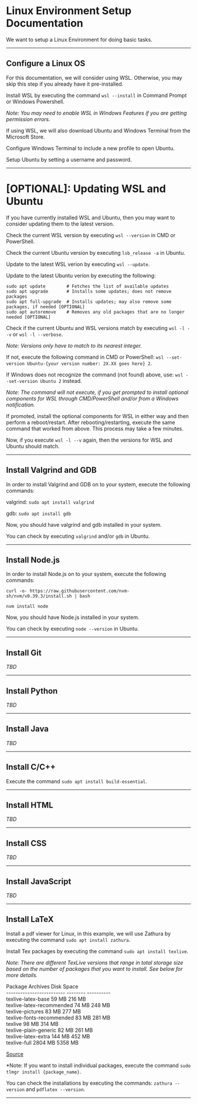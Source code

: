 # Linux Environment Setup Documentation

We want to setup a Linux Environment for doing basic tasks.

***

## Configure a Linux OS

For this documentation, we will consider using WSL. Otherwise, you may skip this step if you already have it pre-installed.

Install WSL by executing the command ```wsl --install``` in Command Prompt or Windows Powershell.

*Note: You may need to enable WSL in Windows Features if you are getting permission errors.*

If using WSL, we will also download Ubuntu and Windows Terminal from the Microsoft Store.

Configure Windows Terminal to include a new profile to open Ubuntu.

Setup Ubuntu by setting a username and password.

***

# [OPTIONAL]: Updating WSL and Ubuntu

If you have currently installed WSL and Ubuntu, then you may want to consider updating them to the latest version.

Check the current WSL version by executing ```wsl --version``` in CMD or PowerShell.

Check the current Ubuntu version by executing ```lsb_release -a``` in Ubuntu.

Update to the latest WSL verion by executing ```wsl --update```.

Update to the latest Ubuntu verion by executing the following:

```
sudo apt update        # Fetches the list of available updates
sudo apt upgrade       # Installs some updates; does not remove packages
sudo apt full-upgrade  # Installs updates; may also remove some packages, if needed [OPTIONAL]
sudo apt autoremove    # Removes any old packages that are no longer needed [OPTIONAL]
```

Check if the current Ubuntu and WSL versions match by executing ```wsl -l --v``` or ```wsl -l --verbose```.

*Note: Versions only have to match to its nearest integer.*

If not, execute the following command in CMD or PowerShell: ```wsl --set-version Ubuntu-{your version number: 2X.XX goes here} 2```.

If Windows does not recognize the command (not found) above, use:  ```wsl --set-version Ubuntu 2``` instead.

*Note: The command will not execute, if you get prompted to install optional components for WSL through CMD/PowerShell and/or from a Windows notification.*

If promoted, install the optional components for WSL in either way and then perform a reboot/restart. After rebooting/restarting, execute the same command that worked from above. This process may take a few minutes.

Now, if you execute ```wsl -l --v``` again, then the versions for WSL and Ubuntu should match.

***

## Install Valgrind and GDB

In order to install Valgrind and GDB on to your system, execute the following commands:

valgrind: ```sudo apt install valgrind```

gdb: ```sudo apt install gdb```

Now, you should have valgrind and gdb installed in your system.

You can check by executing ```valgrind``` and/or ```gdb``` in Ubuntu.

***

## Install Node.js

In order to install Node.js on to your system, execute the following commands:

```curl -o- https://raw.githubusercontent.com/nvm-sh/nvm/v0.39.3/install.sh | bash```

```nvm install node```

Now, you should have Node.js installed in your system.

You can check by executing ```node --version``` in Ubuntu.

***

## Install Git

*TBD*

***

## Install Python

*TBD*

***

## Install Java

*TBD*

***

## Install C/C++

Execute the command ```sudo apt install build-essential```.

***

## Install HTML

*TBD*

***

## Install CSS

*TBD*

***

## Install JavaScript

*TBD*

***

## Install LaTeX

Install a pdf viewer for Linux, in this example, we will use Zathura by executing the command ```sudo apt install zathura```.

Install Tex packages by executing the command ```sudo apt install texlive```.

*Note: There are different TexLive versions that range in total storage size based on the number of packages that you want to install. See below for more details.*

Package                    Archives  Disk Space \
-------------------------  --------  ---------- \
texlive-latex-base            59 MB      216 MB \
texlive-latex-recommended     74 MB      248 MB \
texlive-pictures              83 MB      277 MB \
texlive-fonts-recommended     83 MB      281 MB \
texlive                       98 MB      314 MB \
texlive-plain-generic         82 MB      261 MB \
texlive-latex-extra          144 MB      452 MB \
texlive-full                2804 MB     5358 MB

[Source](https://tex.stackexchange.com/questions/245982/differences-between-texlive-packages-in-linux)

*Note: If you want to install individual packages, execute the command ```sudo tlmgr install {package_name}```.

You can check the installations by executing the commands: ```zathura --version``` and ```pdflatex --version```.

***
